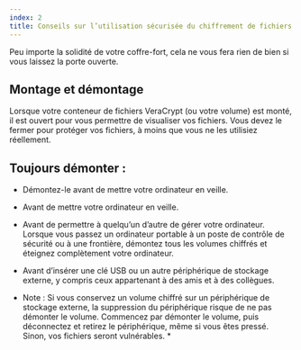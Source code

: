 ```yaml
---
index: 2
title: Conseils sur l’utilisation sécurisée du chiffrement de fichiers
---
```

Peu importe la solidité de votre coffre-fort, cela ne vous fera rien de bien si vous laissez la porte ouverte.

## Montage et démontage

Lorsque votre conteneur de fichiers VeraCrypt (ou votre volume) est monté, il est ouvert pour vous permettre de visualiser vos fichiers. Vous devez le fermer pour protéger vos fichiers, à moins que vous ne les utilisiez réellement.

## Toujours démonter :

*   Démontez-le avant de mettre votre ordinateur en veille.

*   Avant de mettre votre ordinateur en veille.

*   Avant de permettre à quelqu’un d’autre de gérer votre ordinateur. Lorsque vous passez un ordinateur portable à un poste de contrôle de sécurité ou à une frontière, démontez tous les volumes chiffrés et éteignez complètement votre ordinateur.

*   Avant d’insérer une clé USB ou un autre périphérique de stockage externe, y compris ceux appartenant à des amis et à des collègues.

* Note : Si vous conservez un volume chiffré sur un périphérique de stockage externe, la suppression du périphérique risque de ne pas démonter le volume. Commencez par démonter le volume, puis déconnectez et retirez le périphérique, même si vous êtes pressé. Sinon, vos fichiers seront vulnérables. *